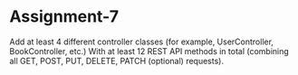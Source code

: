 # Assignment-7

Add at least 4 different controller classes (for example, UserController, BookController, etc.)
With at least 12 REST API methods in total (combining all GET, POST, PUT, DELETE, PATCH (optional) requests).
